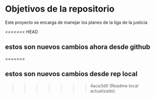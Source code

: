 # Objetivos de la repositorio

Este proyecto se encarga de manejar los planes de la liga de la justicia


<<<<<<< HEAD
## estos son nuevos cambios ahora desde github
=======
## estos son nuevos cambios desde rep local
>>>>>>> 4aca3d0 (Readme local actualizado)







